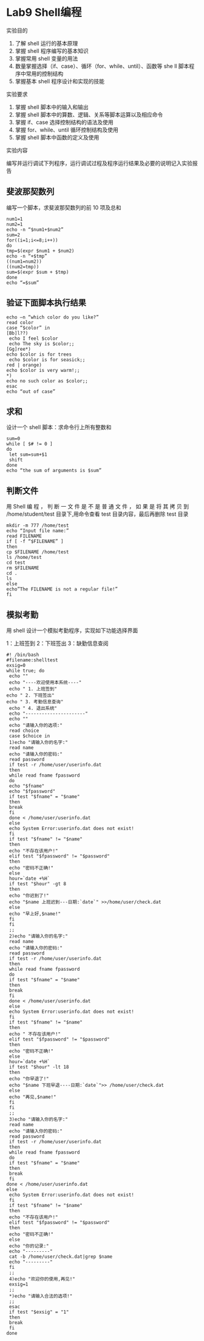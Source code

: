 # Lab9 **Shell编程**

实验目的

1. 了解 shell 运行的基本原理
2. 掌握 shell 程序编写的基本知识
3. 掌握常用 shell 变量的用法
4. 数量掌握选择（if、case）、循环（for、while、until）、函数等 she ll 脚本程序中常用的控制结构
5. 掌握基本 shell 程序设计和实现的技能

实验要求

1. 掌握 shell 脚本中的输入和输出
2. 掌握 shell 脚本中的算数、逻辑、关系等脚本运算以及相应命令
3. 掌握 if、case 选择控制结构的语法及使用
4. 掌握 for、while、until 循环控制结构及使用
5. 掌握 shell 脚本中函数的定义及使用

实验内容

编写并运行调试下列程序，运行调试过程及程序运行结果及必要的说明记入实验报告

## 斐波那契数列

编写一个脚本，求斐波那契数列的前 10 项及总和

```shell
num1=1
num2=1
echo -n “$num1+$num2”
sum=2
for((i=1;i<=8;i++))
do
tmp=$(expr $num1 + $num2)
echo -n “+$tmp”
((num1=num2))
((num2=tmp))
sum=$(expr $sum + $tmp)
done
echo “=$sum” 
```

## 验证下面脚本执行结果

```shell
echo –n “which color do you like?”
read color
case “$color” in
[Bb]l??)
 echo I feel $color
 echo The sky is $color;;
[Gg]ree*)
echo $color is for trees
 echo $color is for seasick;;
red | orange) 
echo $color is very warm!;;
*)
echo no such color as $color;;
esac
echo “out of case” 
```

## 求和

设计一个 shell 脚本：求命令行上所有整数和

```shell
sum=0
while [ $# != 0 ]
do
 let sum=sum+$1
 shift
done
echo “the sum of arguments is $sum” 
```

##  判断文件

用 Shell 编 程 ， 判 断 一 文 件 是 不 是 普 通 文 件 ， 如 果 是 将 其 拷 贝 到 /home/student/test 目录下,用命令查看 test 目录内容，最后再删除 test 目录

```shell
mkdir -m 777 /home/test
echo “Input file name:”
read FILENAME
if [ -f “$FILENAME” ]
then
cp $FILENAME /home/test
ls /home/test
cd test
rm $FILENAME
cd .
ls
else
echo”The FILENAME is not a regular file!”
fi 
```

## 模拟考勤

用 shell 设计一个模拟考勤程序，实现如下功能选择界面

1：上班签到 2：下班签出 3：缺勤信息查阅

```shell
#! /bin/bash
#filename:shelltest
exsig=0
while true; do
 echo ""
 echo "----欢迎使用本系统----"
 echo " 1. 上班签到"
echo " 2. 下班签出" 
echo " 3. 考勤信息查询"
 echo " 4. 退出系统"
 echo "----------------------"
 echo ""
 echo "请输入你的选项:"
 read choice
 case $choice in
 1)echo "请输入你的名字:"
 read name
 echo "请输入你的密码:"
 read password
 if test -r /home/user/userinfo.dat
 then
 while read fname fpassword
 do
 echo "$fname"
 echo "$fpassword"
 if test "$fname" = "$name"
 then
 break
 fi
 done < /home/user/userinfo.dat
 else
 echo System Error:userinfo.dat does not exist!
 fi
 if test "$fname" != "$name"
 then
 echo "不存在该用户!"
 elif test "$fpassword" != "$password"
 then
 echo "密码不正确!"
 else
 hour=`date +%H`
 if test "$hour" -gt 8
 then
 echo "你迟到了!"
 echo "$name 上班迟到---日期:`date`" >>/home/user/check.dat
 else
 echo "早上好,$name!"
 fi
 fi
 ;;
 2)echo "请输入你的名字:"
 read name 
 echo "请输入你的密码:"
 read password
 if test -r /home/user/userinfo.dat
 then
 while read fname fpassword
 do
 if test "$fname" = "$name"
 then
 break
 fi
 done < /home/user/userinfo.dat
 else
 echo System Error:userinfo.dat does not exist!
 fi
 if test "$fname" != "$name"
 then
 echo " 不存在该用户!"
 elif test "$fpassword" != "$password"
 then
 echo "密码不正确!"
 else
 hour=`date +%H`
 if test "$hour" -lt 18
 then
 echo "你早退了!"
 echo "$name 下班早退----日期:`date`">> /home/user/check.dat
 else
 echo "再见,$name!"
 fi
 fi
 ;;
 3)echo "请输入你的名字:"
 read name
 echo "请输入你的密码:"
 read password
 if test -r /home/user/userinfo.dat
 then
 while read fname fpassword
 do
 if test "$fname" = "$name"
 then
 break
 fi
done < /home/user/userinfo.dat 
else
 echo System Error:userinfo.dat does not exist!
 fi
 if test "$fname" != "$name"
 then
 echo "不存在该用户!"
 elif test "$fpassword" != "$password"
 then
 echo "密码不正确!"
 else
 echo "你的记录:"
 echo "---------"
 cat -b /home/user/check.dat|grep $name
 echo "---------"
 fi
 ;;
 4)echo "欢迎你的使用,再见!"
 exsig=1
 ;;
 *)echo "请输入合法的选项!"
 ;;
 esac
 if test "$exsig" = "1"
 then
 break
 fi
done
```

